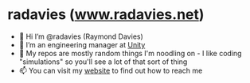 # radavies (www.radavies.net)

- 👋 Hi I’m @radavies (Raymond Davies)
- 👀 I’m an engineering manager at [Unity](https://unity.com/)
- 🌱 My repos are mostly random things I'm noodling on - I like coding "simulations" so you'll see a lot of that sort of thing
- 📫 You can visit my [website](https://www.radavies.net) to find out how to reach me 

<!---
radavies/radavies is a ✨ special ✨ repository because its `README.md` (this file) appears on your GitHub profile.
You can click the Preview link to take a look at your changes.
--->
